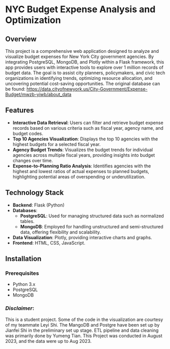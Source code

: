 # NYC Budget Expense Analysis and Optimization

## Overview

This project is a comprehensive web application designed to analyze and visualize budget expenses for New York City government agencies. By integrating PostgreSQL, MongoDB, and Plotly within a Flask framework, this app provides users with interactive tools to explore over 1 million records of budget data. The goal is to assist city planners, policymakers, and civic tech organizations in identifying trends, optimizing resource allocation, and uncovering potential cost-saving opportunities. The original database can be found: https://data.cityofnewyork.us/City-Government/Expense-Budget/mwzb-yiwb/about_data

## Features

- **Interactive Data Retrieval**: Users can filter and retrieve budget expense records based on various criteria such as fiscal year, agency name, and budget codes.
- **Top 10 Agencies Visualization**: Displays the top 10 agencies with the highest budgets for a selected fiscal year.
- **Agency Budget Trends**: Visualizes the budget trends for individual agencies across multiple fiscal years, providing insights into budget changes over time.
- **Expense-to-Planning Ratio Analysis**: Identifies agencies with the highest and lowest ratios of actual expenses to planned budgets, highlighting potential areas of overspending or underutilization.

## Technology Stack

- **Backend**: Flask (Python)
- **Databases**: 
  - **PostgreSQL**: Used for managing structured data such as normalized tables.
  - **MongoDB**: Employed for handling unstructured and semi-structured data, offering flexibility and scalability.
- **Data Visualization**: Plotly, providing interactive charts and graphs.
- **Frontend**: HTML, CSS, JavaScript.

## Installation

### Prerequisites

- Python 3.x
- PostgreSQL
- MongoDB


### *Disclaimer*:
This is a student project. Some of the code in the visualization are courtesy of my teammate Leyi Shi. The MangoDB and Postgre have been set up by Jianfei Shi in the preliminary set up stage. ETL pipeline and data cleaning was primarily done by Yumeng Tian. This Project was conducted in August 2023, and the data were up to Aug 2023.
